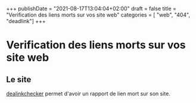+++
publishDate = "2021-08-17T13:04:04+02:00"
draft = false
title = "Verification des liens morts sur vos site web"
categories = [ "web", "404", "deadlink"]
+++
# Verification des liens morts sur vos site web
## Le site
[dealinkchecker](https://www.deadlinkchecker.com/website-dead-link-checker.asp) permet d'avoir un rapport de lien mort sur son site.


